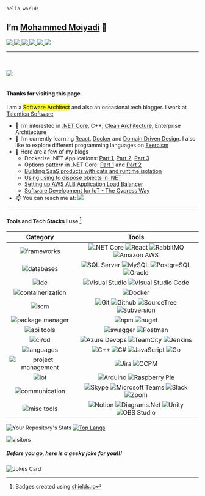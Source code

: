 `hello world!`
## I’m [Mohammed Moiyadi](https://mmoiyadi.github.io) 👋

<a href="https://www.linkedin.com/in/mmoiyadi/">
<img src="https://img.shields.io/badge/LinkedIn-0A66C2?style=flat&logo=linkedin">
</a>

<a href="https://medium.com/@mohammed-moiyadi">
<img src="https://img.shields.io/badge/Medium-000000?style=flat&logo=medium">
</a>

<a href="https://exercism.org/profiles/mmoiyadi">
<img src="https://img.shields.io/badge/Exercism-009CAB?style=flat&logo=exercism&logoColor=white">
</a>

<a href="https://www.reddit.com/user/MediocreSuggestion50">
<img src="https://img.shields.io/badge/Reddit-FF4500?style=flat&logo=reddit&logoColor=white">
</a>

<a href="https://mmoiyadi.github.io">
<img src="https://img.shields.io/badge/Website-brightgreen?style=flat&logo=google-chrome&logoColor=darkgreen">
</a>


<a href="https://app.pluralsight.com/profile/mmoiyadi">
<img src="https://img.shields.io/badge/Pluralsight-F15B2A?style=flat&logo=Pluralsight&logoColor=black">
</a>

---
<br><br>
<a href="https://about.me/mmoiyadi">
<img src="https://img.shields.io/badge/about-me-00A98F?style=for-the-badge">
</a>
<br><br>
#### Thanks for visiting this page. 

I am a <mark>Software Architect</mark> and also an occasional tech blogger. I work at [Talentica Software](https://www.talentica.com/)
- 👀 I’m interested in [.NET Core](https://github.com/dotnet/core), C++, [Clean Architecture](https://blog.cleancoder.com/uncle-bob/2012/08/13/the-clean-architecture.html), Enterprise Architecture
- 🌱 I’m currently learning [React](https://github.com/facebook/react), [Docker](https://www.docker.com/) and [Domain Driven Design](https://martinfowler.com/tags/domain%20driven%20design.html). I also like to explore different programming languages on [Exercism](https://exercism.org/)
- 📝 Here are a few of my blogs
  - Dockerize .NET Applications: [Part 1](https://www.talentica.com/blogs/dockerize-net-applications-part1/), [Part 2](https://www.talentica.com/blogs/dockerize-net-applications-part2/), [Part 3](https://www.talentica.com/blogs/dockerize-net-applications-part3/)
  - Options pattern in .NET Core: [Part 1](https://www.talentica.com/blogs/typed-configurations-in-net-core/) and [Part 2](https://www.talentica.com/blogs/change-notifications-and-named-options-using-options-pattern-in-net-core/)
  - [Building SaaS products with data and runtime isolation](https://www.talentica.com/blogs/develop-saas-product-with-data-run-time-isolation/)
  - [Using using to dispose objects in .NET](https://medium.com/me/stats/post/c64bb62d7d8b)
  - [Setting up AWS ALB Application Load Balancer](https://dev.to/mmoiyadi/setting-up-aws-alb-application-load-balancer-for-a-web-application-api-1p92)
  - [Software Development for IoT - The Cypress Way](https://www.talentica.com/blogs/development-tools-for-bluetooth-smart-applications-part-2/)
- 📫 You can reach me at: [<img src="https://img.shields.io/badge/-mohammed.moiyadi@gmail.com-EA4335?logo=gmail&style=social">](mailto:mohammed.moiyadi@gmail.com)

---

#### Tools and Tech Stacks I use [^badge]

| Category | Tools |
| :-----------: | :-----------: |
| ![frameworks](https://img.shields.io/badge/frameworks%20&%20libraries-grey) | ![.NET Core](https://img.shields.io/badge/-.NET%20Core-512BD4?logo=dotnet) ![React](https://img.shields.io/badge/-React-61DAFB?logo=react&logoColor=white) ![RabbitMQ](https://img.shields.io/badge/-RabbitMQ-FF6600?logo=RabbitMQ&logoColor=white) ![Amazon AWS](https://img.shields.io/badge/-Amazon%20AWS-232F3E?logo=Amazon%20AWS) |
| ![databases](https://img.shields.io/badge/databases-grey) | ![SQL Server](https://img.shields.io/badge/-SQL%20Server-CC2927?logo=Microsoft%20SQL%20Server) ![MySQL](https://img.shields.io/badge/-mysql-4479A1?logo=mysql&logoColor=white) ![PostgreSQL](https://img.shields.io/badge/postgresql-4169E1?logo=postgresql&logoColor=white) ![Oracle](https://img.shields.io/badge/Oracle-F80000?logo=oracle) |
| ![ide](https://img.shields.io/badge/ide-grey) | ![Visual Studio](https://img.shields.io/badge/-Visual%20Studio-5C2D91?logo=Visual%20Studio) ![Visual Studio Code](https://img.shields.io/badge/-Visual%20Studio%20Code-007ACC?logo=Visual%20Studio%20Code) |
| ![containerization](https://img.shields.io/badge/containerization-grey) | ![Docker](https://img.shields.io/badge/-docker-2496ED?logo=docker&logoColor=white) |
| ![scm](https://img.shields.io/badge/scm-grey) | ![Git](https://img.shields.io/badge/-Git-F05032?logo=Git&logoColor=white) ![Github](https://img.shields.io/badge/-Github-181717?logo=Github) ![SourceTree](https://img.shields.io/badge/-Sourcetree-0052CC?logo=Sourcetree) ![Subversion](https://img.shields.io/badge/-Subversion-809CC9?logo=subversion&logoColor=white) |
| ![package manager](https://img.shields.io/badge/package%20manager-grey) | ![npm](https://img.shields.io/badge/-npm-CB3837?logo=npm) ![nuget](https://img.shields.io/badge/-nuget-004880?logo=nuget) |
| ![api tools](https://img.shields.io/badge/api%20tools-grey) | ![swagger](https://img.shields.io/badge/Swagger-85EA2D?logo=swagger&logoColor=black) ![Postman](https://img.shields.io/badge/Postman-FF6C37?logo=postman&logoColor=white) |
| ![ci/cd](https://img.shields.io/badge/ci/cd-grey) | ![Azure Devops](https://img.shields.io/badge/-Azure%20DevOps-0078D7?logo=Azure%20DevOps) ![TeamCity](https://img.shields.io/badge/TeamCity-000000?logo=TeamCity) ![Jenkins](https://img.shields.io/badge/-Jenkins-D24939?logo=Jenkins&logoColor=white) |
| ![languages](https://img.shields.io/badge/languages-grey) | ![C++](https://img.shields.io/badge/-C++-00599C?logo=Cplusplus) ![C#](https://img.shields.io/badge/-C%20Sharp-239120?logo=C%20Sharp) ![JavaScript](https://img.shields.io/badge/-JavaScript-F7DF1E?logo=JavaScript&logoColor=black) ![Go](https://img.shields.io/badge/Go-00ADD8?logo=Go&color=black) |
| ![project management](https://img.shields.io/badge/project%20management-grey) | ![Jira](https://img.shields.io/badge/-Jira-0052CC?logo=Jira) ![CCPM](https://img.shields.io/badge/-CCPM-CB3837?logo=ccpm) |
| ![iot](https://img.shields.io/badge/iot-grey) | ![Arduino](https://img.shields.io/badge/Arduino-00979D?logo=arduino&logoColor=white)  ![Raspberry Pie](https://img.shields.io/badge/Raspberry%20Pi-A22846?logo=Raspberry%20Pi) |
| ![communication](https://img.shields.io/badge/communication-grey) | ![Skype](https://img.shields.io/badge/Skype-00AFF0?logo=skype&logoColor=white) ![Microsoft Teams](https://img.shields.io/badge/Microsoft%20Teams-6264A7?logo=Microsoft%20Teams&logoColor=white) ![Slack](https://img.shields.io/badge/-Slack-4A154B?logo=Slack) ![Zoom](https://img.shields.io/badge/-zoom-2D8CFF?logo=zoom&logoColor=white) |
| ![misc tools](https://img.shields.io/badge/miscellaneous-grey) | ![Notion](https://img.shields.io/badge/-Notion-000000?logo=Notion) ![Diagrams.Net](https://img.shields.io/badge/diagrams.net-F08705?logo=diagrams.net&logoColor=white) ![Unity](https://img.shields.io/badge/-Unity-FFFFFF?logo=unity&logoColor=FFFFFF&color=000000)  ![OBS Studio](https://img.shields.io/badge/OBS%20Studio-302E31?logo=OBS%20Studio) |



![Your Repository's Stats](https://github-readme-stats.vercel.app/api?username=mmoiyadi&show_icons=true) [![Top Langs](https://github-readme-stats.vercel.app/api/top-langs/?username=mmoiyadi)](https://github.com/mmoiyadi/github-readme-stats)


![visitors](https://visitor-badge.glitch.me/badge?page_id=mmoiyadi.mmoiyadi)

##### Before you go, here is a geeky joke for you!!!
![Jokes Card](https://readme-jokes.vercel.app/api)


[^badge]: Badges created using [shields.io](https://shields.io)



<!---
mmoiyadi/mmoiyadi is a ✨ special ✨ repository because its `README.md` (this file) appears on your GitHub profile.
You can click the Preview link to take a look at your changes.
--->
